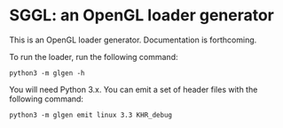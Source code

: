 # SGGL: an OpenGL loader generator

This is an OpenGL loader generator.  Documentation is forthcoming.

To run the loader, run the following command:

    python3 -m glgen -h

You will need Python 3.x.  You can emit a set of header files with the following command:

    python3 -m glgen emit linux 3.3 KHR_debug
